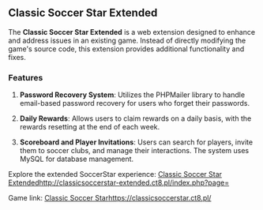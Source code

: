 ## Classic Soccer Star Extended

The **Classic Soccer Star Extended** is a web extension designed to enhance and address issues in an existing game. Instead of directly modifying the game's source code, this extension provides additional functionality and fixes.

### Features

1. **Password Recovery System**: Utilizes the PHPMailer library to handle email-based password recovery for users who forget their passwords.

2. **Daily Rewards**: Allows users to claim rewards on a daily basis, with the rewards resetting at the end of each week.

3. **Scoreboard and Player Invitations**: Users can search for players, invite them to soccer clubs, and manage their interactions. The system uses MySQL for database management.

Explore the extended SoccerStar experience: [Classic Soccer Star Extended](http://classicsoccerstar-extended.ct8.pl/index.php?page=)http://classicsoccerstar-extended.ct8.pl/index.php?page=

Game link: [Classic Soccer Star](https://classicsoccerstar.ct8.pl/ )https://classicsoccerstar.ct8.pl/ 
